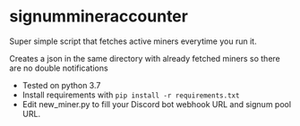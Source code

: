 # signummineraccounter
Super simple script that fetches active miners everytime you run it. 

Creates a json in the same directory with already fetched miners so there are no double notifications

* Tested on python 3.7
* Install requirements with `pip install -r requirements.txt`
* Edit new_miner.py to fill your Discord bot webhook URL and signum pool URL.
